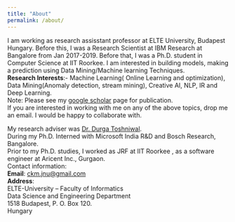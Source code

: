 ```yaml
---
title: "About"
permalink: /about/
---
```

I am working as research assisstant professor at ELTE University, Budapest Hungary. Before this, I was a Research Scientist at IBM Research at Bangalore from Jan 2017-2019.  Before that, I was a Ph.D. student in Computer Science at IIT Roorkee. I am interested in building models, making a prediction using Data Mining/Machine learning Techniques.  
**Research Interests**:- Machine Learning( Online Learning and optimization), Data Mining(Anomaly detection, stream mining), Creative AI, NLP, IR and Deep Learning.  
Note: Please see my [google scholar](https://scholar.google.com/citations?user=OR0yLJEAAAAJ&hl=en&authuser=2)   page  for publication.   
If you are interested in working with me on any of the above topics, drop me an email. I would be happy to collaborate with.  
 
My research adviser was [Dr. Durga Toshniwal](http://www.iitr.ac.in/departments/CSE/pages/People+Faculty+Durga_Toshniwal.html).  
During my Ph.D. Interned with Microsoft India R&D and Bosch Research, Bangalore.  
Prior to my Ph.D. studies, I worked as JRF at IIT Roorkee , as a software engineer at Aricent Inc., Gurgaon.  
Contact information:  
**Email**: ckm.jnu@gmail.com  
**Address**:  
ELTE-University – Faculty of Informatics  
Data Science and Engineering Department  
1518 Budapest, P. O. Box 120.  
Hungary

